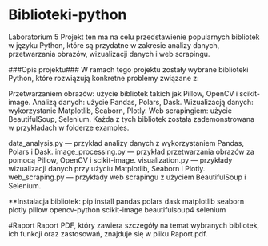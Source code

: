 # Biblioteki-python
Laboratorium 5
Projekt ten ma na celu przedstawienie popularnych bibliotek w języku Python, które są przydatne w zakresie analizy danych, przetwarzania obrazów, wizualizacji danych i web scrapingu.

###Opis projektu### 
W ramach tego projektu zostały wybrane biblioteki Python, które rozwiązują konkretne problemy związane z:

Przetwarzaniem obrazów: użycie bibliotek takich jak Pillow, OpenCV i scikit-image.
Analizą danych: użycie Pandas, Polars, Dask.
Wizualizacją danych: wykorzystanie Matplotlib, Seaborn, Plotly.
Web scrapingiem: użycie BeautifulSoup, Selenium.
Każda z tych bibliotek została zademonstrowana w przykładach w folderze examples.

data_analysis.py — przykład analizy danych z wykorzystaniem Pandas, Polars i Dask.
image_processing.py — przykład przetwarzania obrazów za pomocą Pillow, OpenCV i scikit-image.
visualization.py — przykłady wizualizacji danych przy użyciu Matplotlib, Seaborn i Plotly.
web_scraping.py — przykłady web scrapingu z użyciem BeautifulSoup i Selenium.

**Instalacja bibliotek: 
pip install pandas polars dask matplotlib seaborn plotly pillow opencv-python scikit-image beautifulsoup4 selenium

#Raport
Raport PDF, który zawiera szczegóły na temat wybranych bibliotek, ich funkcji oraz zastosowań, znajduje się w pliku Raport.pdf.

